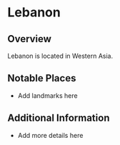 # Lebanon
## Overview
Lebanon is located in Western Asia.

## Notable Places
- Add landmarks here

## Additional Information
- Add more details here
